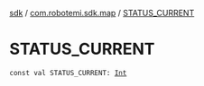 [sdk](../index.md) / [com.robotemi.sdk.map](index.md) / [STATUS_CURRENT](./-s-t-a-t-u-s_-c-u-r-r-e-n-t.md)

# STATUS_CURRENT

`const val STATUS_CURRENT: `[`Int`](https://kotlinlang.org/api/latest/jvm/stdlib/kotlin/-int/index.html)